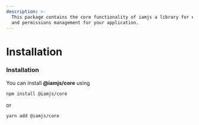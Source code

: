 ```yaml
---
description: >-
  This package contains the core functionality of iamjs a library for easy role
  and permissions management for your application.
---
```


# Installation

### Installation

You can install **@iamjs/core** using

```bash
npm install @iamjs/core
```

or

```bash
yarn add @iamjs/core
```
